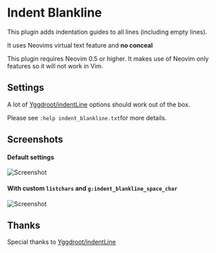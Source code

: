 # Indent Blankline

This plugin adds indentation guides to all lines (including empty lines).  

It uses Neovims virtual text feature and **no conceal**  

This plugin requires Neovim 0.5 or higher. It makes use of Neovim only
features so it will not work in Vim.

## Settings

A lot of [Yggdroot/indentLine](https://github.com/Yggdroot/indentLine) options
should work out of the box.  

Please see `:help indent_blankline.txt`for more details.

## Screenshots

#### Default settings

![Screenshot](https://i.imgur.com/3gRG5qI.png)

#### With custom `listchars` and `g:indent_blankline_space_char`

![Screenshot](https://i.imgur.com/VxCThMu.png)

## Thanks

Special thanks to [Yggdroot/indentLine](https://github.com/Yggdroot/indentLine)
